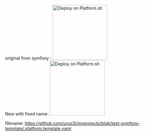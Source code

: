 original from symfony : <a href="https://console.platform.sh/projects/create-project?template=https://raw.githubusercontent.com/symfonycorp/platformsh-symfony-template-metadata/main/symfony-7.2-php8.4-demo.template.yaml" rel="nofollow" class=""><img src="https://camo.githubusercontent.com/5f21946cfbb4d81f7d6f82bdf350809661fcb43cab5a2aea44a30aab7f798dec/68747470733a2f2f706c6174666f726d2e73682f696d616765732f6465706c6f792f6c672d626c75652e737667" alt="Deploy on Platform.sh" width="180px" data-canonical-src="https://platform.sh/images/deploy/lg-blue.svg" style="max-width: 100%;"></a>
</br>
New with fixed name:
<a href="https://console.platform.sh/projects/create-project?template=https://github.com/urus3i/myprojects/blob/test-symfony-template/.platform.template.yaml" rel="nofollow" target="_blank" class=""><img src="https://camo.githubusercontent.com/5f21946cfbb4d81f7d6f82bdf350809661fcb43cab5a2aea44a30aab7f798dec/68747470733a2f2f706c6174666f726d2e73682f696d616765732f6465706c6f792f6c672d626c75652e737667" alt="Deploy on Platform.sh" width="180px" data-canonical-src="https://platform.sh/images/deploy/lg-blue.svg" style="max-width: 100%;"></a>

filename:
https://github.com/urus3i/myprojects/blob/test-symfony-template/.platform.template.yaml
